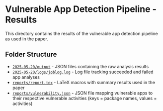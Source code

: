 # Vulnerable App Detection Pipeline - Results

This directory contains the results of the vulnerable app detection pipeline as used in the paper.

## Folder Structure

- [`2025-05-20/output`](2025-05-20/output/) - JSON files containing the raw analysis results
- [`2025-05-20/logs/joblog.log`](2025-05-20/logs/joblog.log) - Log file tracking succeeded and failed app analyses
- [`reports/report.tex`](reports/report.tex) - LaTeX macros with summary results used in the paper
- [`reports/vulnerability.json`](reports/vulnerability.json) - JSON file mapping vulnerable apps to their respective vulnerable activities (keys = package names, values = activities)